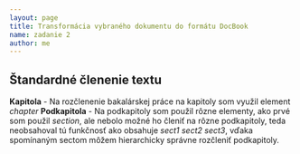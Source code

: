 ```yaml
---
layout: page
title: Transformácia vybraného dokumentu do formátu DocBook
name: zadanie 2
author: me
---
```

## Štandardné členenie textu
**Kapitola** - Na rozčlenenie bakalárskej práce na kapitoly som využil element _chapter_
**Podkapitola** - Na podkapitoly som použil rôzne elementy, ako prvé som použil _section_, ale nebolo možné ho členiť na rôzne podkapitoly, teda neobsahoval tú funkčnosť ako obsahuje _sect1_ _sect2_ _sect3_, vďaka spomínaným sectom môžem hierarchicky správne rozčleniť podkapitoly.
